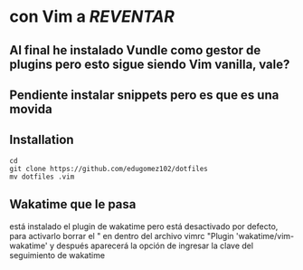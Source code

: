 # con Vim a *REVENTAR*
## Al final he instalado Vundle como gestor de plugins pero esto sigue siendo Vim vanilla, vale?
## Pendiente instalar snippets pero es que es una movida	
## Installation
	cd 
	git clone https://github.com/edugomez102/dotfiles
	mv dotfiles .vim
## Wakatime que le pasa
está instalado el plugin de wakatime pero está desactivado por defecto,
para activarlo borrar el " en dentro del archivo vimrc
	"Plugin 'wakatime/vim-wakatime'
y después aparecerá la opción de ingresar la clave del seguimiento de wakatime
